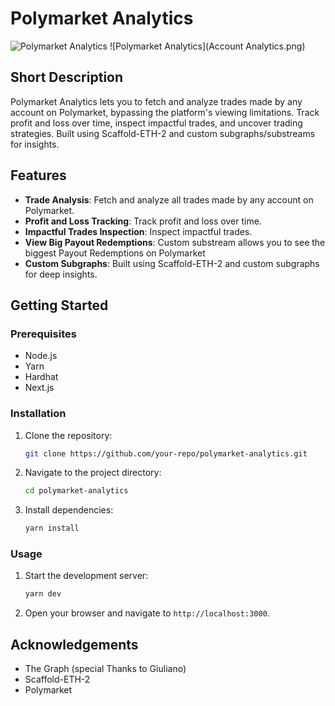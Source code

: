 # Polymarket Analytics

![Polymarket Analytics](Home.png)
![Polymarket Analytics](Account Analytics.png)

## Short Description

Polymarket Analytics lets you to fetch and analyze trades made by any account on Polymarket, bypassing the platform's viewing limitations. Track profit and loss over time, inspect impactful trades, and uncover trading strategies. Built using Scaffold-ETH-2 and custom subgraphs/substreams for insights.

## Features

- **Trade Analysis**: Fetch and analyze all trades made by any account on Polymarket.
- **Profit and Loss Tracking**: Track profit and loss over time.
- **Impactful Trades Inspection**: Inspect impactful trades.
- **View Big Payout Redemptions**: Custom substream allows you to see the biggest Payout Redemptions on Polymarket 
- **Custom Subgraphs**: Built using Scaffold-ETH-2 and custom subgraphs for deep insights.

## Getting Started

### Prerequisites

- Node.js
- Yarn
- Hardhat
- Next.js

### Installation

1. Clone the repository:
    ```sh
    git clone https://github.com/your-repo/polymarket-analytics.git
    ```
2. Navigate to the project directory:
    ```sh
    cd polymarket-analytics
    ```
3. Install dependencies:
    ```sh
    yarn install
    ```

### Usage

1. Start the development server:
    ```sh
    yarn dev
    ```
2. Open your browser and navigate to `http://localhost:3000`.


## Acknowledgements

- The Graph (special Thanks to Giuliano)
- Scaffold-ETH-2
- Polymarket
